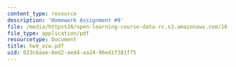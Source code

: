 ```yaml
---
content_type: resource
description: 'Homework Assignment #9'
file: /media/https%3A/open-learning-course-data-rc.s3.amazonaws.com/16-61-aerospace-dynamics-spring-2003/023c6aae8ed2aed4aa2496ed1f381f75_hw9_ocw.pdf
file_type: application/pdf
resourcetype: Document
title: hw9_ocw.pdf
uid: 023c6aae-8ed2-aed4-aa24-96ed1f381f75
---
```

